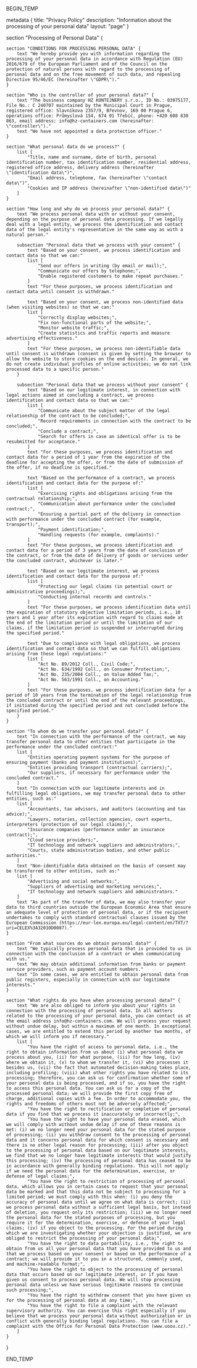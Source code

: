 BEGIN_TEMP

metadata {
    title: "Privacy Policy"
    description: "Information about the processing of your personal data"
    layout: "page"
}

section "Processing of Personal Data" {

    section "CONDITIONS FOR PROCESSING PERSONAL DATA" {
        text "We hereby provide you with information regarding the processing of your personal data in accordance with Regulation (EU) 2016/679 of the European Parliament and of the Council on the protection of natural persons with regard to the processing of personal data and on the free movement of such data, and repealing Directive 95/46/EC (hereinafter \"GDPR\")."
    }

    section "Who is the controller of your personal data?" {
        text "The business company HZ KONTEJNERY s.r.o., ID No.: 03975177, File No.: C 240707 maintained by the Municipal Court in Prague, registered office: Slavníkova 2357/9, Břevnov, 169 00 Prague 6, operations office: Průmyslová 154, 674 01 Třebíč, phone: +420 608 830 863, email address: info@hz-containers.com (hereinafter: \"controller\")."
        text "We have not appointed a data protection officer."
    }

    section "What personal data do we process?" {
        list [
            "Title, name and surname, date of birth, personal identification number, tax identification number, residential address, registered office address, delivery address (hereinafter \"identification data\")",
            "Email address, telephone, fax (hereinafter \"contact data\")",
            "Cookies and IP address (hereinafter \"non-identified data\")"
        ]
    }

    section "How long and why do we process your personal data?" {
        text "We process personal data with or without your consent, depending on the purpose of personal data processing. If we legally deal with a legal entity, we process the identification and contact data of the legal entity's representative in the same way as with a natural person."
        
        subsection "Personal data that we process with your consent" {
            text "Based on your consent, we process identification and contact data so that we can:"
            list [
                "Send our offers in writing (by email or mail);",
                "Communicate our offers by telephone;",
                "Enable registered customers to make repeat purchases."
            ]
            text "For these purposes, we process identification and contact data until consent is withdrawn."
            
            text "Based on your consent, we process non-identified data (when visiting websites) so that we can:"
            list [
                "Correctly display websites;",
                "Fix non-functional parts of the website;",
                "Monitor website traffic;",
                "Create statistics and traffic reports and measure advertising effectiveness."
            ]
            text "For these purposes, we process non-identifiable data until consent is withdrawn (consent is given by setting the browser to allow the website to store cookies on the end device). In general, we do not create individual profiles of online activities; we do not link processed data to a specific person."
        }
        
        subsection "Personal data that we process without your consent" {
            text "Based on our legitimate interest, in connection with legal actions aimed at concluding a contract, we process identification and contact data so that we can:"
            list [
                "Communicate about the subject matter of the legal relationship of the contract to be concluded;",
                "Record requirements in connection with the contract to be concluded;",
                "Conclude a contract;",
                "Search for offers in case an identical offer is to be resubmitted for acceptance."
            ]
            text "For these purposes, we process identification and contact data for a period of 1 year from the expiration of the deadline for accepting the offer, or from the date of submission of the offer, if no deadline is specified."
            
            text "Based on the performance of a contract, we process identification and contact data for the purpose of:"
            list [
                "Exercising rights and obligations arising from the contractual relationship;",
                "Communication about performance under the concluded contract;",
                "Ensuring a partial part of the delivery in connection with performance under the concluded contract (for example, transport);",
                "Payment identification;",
                "Handling requests (for example, complaints)."
            ]
            text "For these purposes, we process identification and contact data for a period of 3 years from the date of conclusion of the contract, or from the date of delivery of goods or services under the concluded contract, whichever is later."
            
            text "Based on our legitimate interest, we process identification and contact data for the purpose of:"
            list [
                "Protecting our legal claims (in potential court or administrative proceedings);",
                "Conducting internal records and controls."
            ]
            text "For these purposes, we process identification data until the expiration of statutory objective limitation periods, i.e., 10 years and 1 year after its expiration with regard to claims made at the end of the limitation period or until the limitation of our claims, if the limitation period is suspended or interrupted during the specified period."
            
            text "Due to compliance with legal obligations, we process identification and contact data so that we can fulfill obligations arising from these legal regulations:"
            list [
                "Act No. 89/2012 Coll., Civil Code;",
                "Act No. 634/1992 Coll., on Consumer Protection;",
                "Act No. 235/2004 Coll., on Value Added Tax;",
                "Act No. 563/1991 Coll., on Accounting."
            ]
            text "For these purposes, we process identification data for a period of 10 years from the termination of the legal relationship from the concluded contract or until the end of the relevant proceedings, if initiated during the specified period and not concluded before the specified period."
        }
    }

    section "To whom do we transfer your personal data?" {
        text "In connection with the performance of the contract, we may transfer personal data to other entities that participate in the performance under the concluded contract:"
        list [
            "Entities operating payment systems for the purpose of ensuring payment (banks and payment institutions);",
            "Entities providing transport (contractual carriers);",
            "Our suppliers, if necessary for performance under the concluded contract."
        ]
        text "In connection with our legitimate interests and in fulfilling legal obligations, we may transfer personal data to other entities, such as:"
        list [
            "Accountants, tax advisors, and auditors (accounting and tax advice);",
            "Lawyers, notaries, collection agencies, court experts, interpreters (protection of our legal claims);",
            "Insurance companies (performance under an insurance contract);",
            "Cloud service providers;",
            "IT technology and network suppliers and administrators;",
            "Courts, state administration bodies, and other public authorities."
        ]
        text "Non-identifiable data obtained on the basis of consent may be transferred to other entities, such as:"
        list [
            "Advertising and social networks;",
            "Suppliers of advertising and marketing services;",
            "IT technology and network suppliers and administrators."
        ]
        text "As part of the transfer of data, we may also transfer your data to third countries outside the European Economic Area that ensure an adequate level of protection of personal data, or if the recipient undertakes to comply with standard contractual clauses issued by the European Commission (https://eur-lex.europa.eu/legal-content/en/TXT/?uri=CELEX%3A32010D0087)."
    }
    
    section "From what sources do we obtain personal data?" {
        text "We typically process personal data that is provided to us in connection with the conclusion of a contract or when communicating with us."
        text "We may obtain additional information from banks or payment service providers, such as payment account numbers."
        text "In some cases, we are entitled to obtain personal data from public registers, especially in connection with our legitimate interests."
    }
    
    section "What rights do you have when processing personal data?" {
        text "We are also obliged to inform you about your rights in connection with the processing of personal data. In all matters related to the processing of your personal data, you can contact us at the email address info@hz-containers.com. We will process your request without undue delay, but within a maximum of one month. In exceptional cases, we are entitled to extend this period by another two months, of which we will inform you if necessary."
        list [
            "You have the right of access to personal data, i.e., the right to obtain information from us about (i) what personal data we process about you, (ii) for what purpose, (iii) for how long, (iv) where we obtain it, (v) to whom we transfer it, (vi) who processes it besides us, (vii) the fact that automated decision-making takes place, including profiling; (viii) what other rights you have related to its processing; therefore, you can ask us for confirmation whether some of your personal data is being processed, and if so, you have the right to access this personal data. You can ask us for a copy of the processed personal data; we will provide the first copy free of charge, additional copies with a fee. In order to accommodate you, the rights and freedoms of others must not be adversely affected;",
            "You have the right to rectification or completion of personal data if you find that we process it inaccurately or incorrectly;",
            "You have the right to have your personal data erased, which we will comply with without undue delay if one of these reasons is met: (i) we no longer need your personal data for the stated purpose of processing; (ii) you withdraw consent to the processing of personal data and it concerns personal data for which consent is necessary and there is no other legal reason for processing; (iii) after you object to the processing of personal data based on our legitimate interests, we find that we no longer have legitimate interests that would justify this processing; (iv) the processing of personal data has ceased to be in accordance with generally binding regulations. This will not apply if we need the personal data for the determination, exercise, or defense of legal claims;",
            "You have the right to restriction of processing of personal data, which allows you in certain cases to request that your personal data be marked and that this data not be subject to processing for a limited period; we must comply with this when: (i) you deny the accuracy of personal data until we agree on what data is correct; (ii) we process personal data without a sufficient legal basis, but instead of deletion, you request only its restriction; (iii) we no longer need the personal data for the stated purposes of processing, but you require it for the determination, exercise, or defense of your legal claims; (iv) if you object to the processing. For the period during which we are investigating whether your objection is justified, we are obliged to restrict the processing of your personal data;",
            "You have the right to data portability, i.e., the right to obtain from us all your personal data that you have provided to us and that we process based on your consent or based on the performance of a contract; we will provide it to you in a structured, commonly used, and machine-readable format;",
            "You have the right to object to the processing of personal data that occurs based on our legitimate interest, or if you have given us consent to process personal data. We will stop processing personal data unless we have serious legitimate reasons to continue such processing;",
            "You have the right to withdraw consent that you have given us for the processing of personal data at any time;",
            "You have the right to file a complaint with the relevant supervisory authority. You can exercise this right especially if you believe that we process your personal data without authorization or in conflict with generally binding legal regulations. You can file a complaint with the Office for Personal Data Protection (www.uoou.cz)."
        ]
    }
}

END_TEMP
